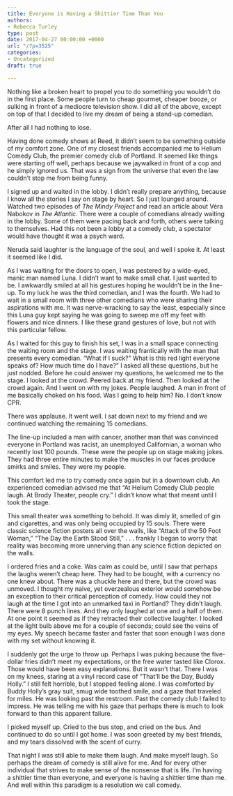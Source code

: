 ```yaml
---
title: Everyone is Having a Shittier Time Than You
authors:
- Rebecca Turley
type: post
date: 2017-04-27 00:00:00 +0000
url: "/?p=3525"
categories:
- Uncategorized
draft: true

---
```

Nothing like a broken heart to propel you to do something you wouldn&#8217;t do in the first place. Some people turn to cheap gourmet, cheaper booze, or sulking in front of a mediocre television show. I did all of the above, except on top of that I decided to live my dream of being a stand-up comedian.

After all I had nothing to lose.

Having done comedy shows at Reed, it didn&#8217;t seem to be something outside of my comfort zone. One of my closest friends accompanied me to Helium Comedy Club, the premier comedy club of Portland. It seemed like things were starting off well, perhaps because we jaywalked in front of a cop and he simply ignored us. That was a sign from the universe that even the law couldn’t stop me from being funny.

I signed up and waited in the lobby. I didn&#8217;t really prepare anything, because I know all the stories I say on stage by heart. So I just lounged around. Watched two episodes of _The Mindy Project_ and read an article about Véra Nabokov in _The Atlantic_. There were a couple of comedians already waiting in the lobby. Some of them were pacing back and forth, others were talking to themselves. Had this not been a lobby at a comedy club, a spectator would have thought it was a psych ward.

Neruda said laughter is the language of the soul, and well I spoke it. At least it seemed like I did.

As I was waiting for the doors to open, I was pestered by a wide-eyed, manic man named Luna. I didn’t want to make small chat. I just wanted to be. I awkwardly smiled at all his gestures hoping he wouldn’t be in the line-up. To my luck he was the third comedian, and I was the fourth. We had to wait in a small room with three other comedians who were sharing their aspirations with me. It was nerve-wracking to say the least, especially since this Luna guy kept saying he was going to sweep me off my feet with flowers and nice dinners. I like these grand gestures of love, but not with this particular fellow.

As I waited for this guy to finish his set, I was in a small space connecting the waiting room and the stage. I was waiting frantically with the man that presents every comedian. “What if I suck?” What is this red light everyone speaks of? How much time do I have?” I asked all these questions, but he just nodded. Before he could answer my questions, he welcomed me to the stage. I looked at the crowd. Peered back at my friend. Then looked at the crowd again. And I went on with my jokes. People laughed. A man in front of me basically choked on his food. Was I going to help him? No. I don’t know CPR.

There was applause. It went well. I sat down next to my friend and we continued watching the remaining 15 comedians.

The line-up included a man with cancer, another man that was convinced everyone in Portland was racist, an unemployed Californian, a woman who recently lost 100 pounds. These were the people up on stage making jokes. They had three entire minutes to make the muscles in our faces produce smirks and smiles. They were my people.

This comfort led me to try comedy once again but in a downtown club. An experienced comedian advised me that “At Helium Comedy Club people laugh. At Brody Theater, people cry.” I didn’t know what that meant until I took the stage.

This small theater was something to behold. It was dimly lit, smelled of gin and cigarettes, and was only being occupied by 15 souls. There were classic science fiction posters all over the walls, like &#8220;Attack of the 50 Foot Woman,&#8221; &#8220;The Day the Earth Stood Still,&#8221; . . . frankly I began to worry that reality was becoming more unnerving than any science fiction depicted on the walls.

I ordered fries and a coke. Was calm as could be, until I saw that perhaps the laughs weren&#8217;t cheap here. They had to be bought, with a currency no one knew about. There was a chuckle here and there, but the crowd was unmoved. I thought my naive, yet overzealous exterior would somehow be an exception to their critical perception of comedy. How could they not laugh at the time I got into an unmarked taxi in Portland? They didn&#8217;t laugh. There were 8 punch lines. And they only laughed at one and a half of them. At one point it seemed as if they retracted their collective laughter. I looked at the light bulb above me for a couple of seconds; could see the veins of my eyes. My speech became faster and faster that soon enough I was done with my set without knowing it.

I suddenly got the urge to throw up. Perhaps I was puking because the five-dollar fries didn&#8217;t meet my expectations, or the free water tasted like Clorox. Those would have been easy explanations. But it wasn&#8217;t that. There I was on my knees, staring at a vinyl record case of &#8220;That&#8217;ll be the Day, Buddy Holly.&#8221; I still felt horrible, but I stopped feeling alone. I was comforted by Buddy Holly&#8217;s gray suit, smug wide toothed smile, and a gaze that traveled for miles. He was looking past the restroom. Past the comedy club I failed to impress. He was telling me with his gaze that perhaps there is much to look forward to than this apparent failure.

I picked myself up. Cried to the bus stop, and cried on the bus. And continued to do so until I got home. I was soon greeted by my best friends, and my tears dissolved with the scent of curry.

That night I was still able to make them laugh. And make myself laugh. So perhaps the dream of comedy is still alive for me. And for every other individual that strives to make sense of the nonsense that is life. I’m having a shittier time than everyone, and everyone is having a shittier time than me. And well within this paradigm is a resolution we call comedy.
